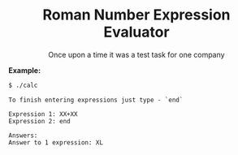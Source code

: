 <h1 align="center">Roman Number Expression Evaluator</h1>
<p align="center">
	Once upon a time it was a test task for one company
</p>

<b>Example:</b>

```bash
$ ./calc
```

```
To finish entering expressions just type - `end`

Expression 1: XX+XX
Expression 2: end

Answers:
Answer to 1 expression: XL
```
